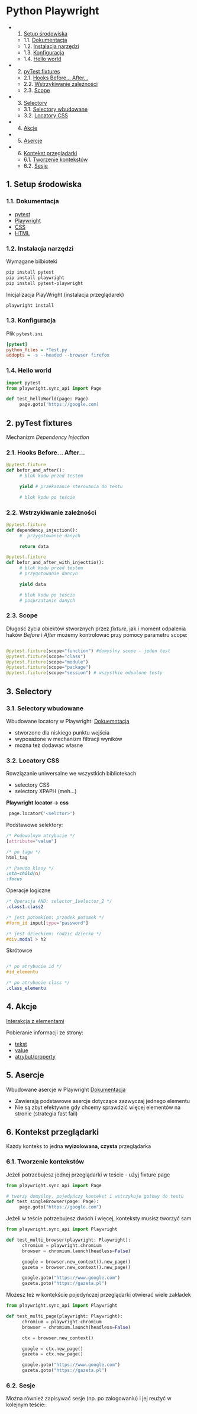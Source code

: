 # Python Playwright 

<!-- vscode-markdown-toc -->
* 1. [Setup środowiska](#Setuprodowiska)
	* 1.1. [Dokumentacja](#Dokumentacja)
	* 1.2. [Instalacja narzędzi](#Instalacjanarzdzi)
	* 1.3. [Konfiguracja](#Konfiguracja)
	* 1.4. [Hello world](#Helloworld)
* 2. [pyTest fixtures](#pyTestfixtures)
	* 2.1. [Hooks Before... After...](#HooksBefore...After...)
	* 2.2. [Wstrzykiwanie zależności](#Wstrzykiwaniezalenoci)
	* 2.3. [Scope](#Scope)
* 3. [Selectory](#Selectory)
	* 3.1. [Selectory wbudowane](#Selectorywbudowane)
	* 3.2. [ Locatory CSS](#LocatoryCSS)
* 4. [Akcje](#Akcje)
* 5. [Asercje](#Asercje)
* 6. [Kontekst przeglądarki](#Kontekstprzegldarki)
	* 6.1. [Tworzenie kontekstów](#Tworzeniekontekstw)
	* 6.2. [Sesje](#Sesje)

<!-- vscode-markdown-toc-config
	numbering=true
	autoSave=true
	/vscode-markdown-toc-config -->
<!-- /vscode-markdown-toc -->


##  1. <a name='Setuprodowiska'></a>Setup środowiska

###  1.1. <a name='Dokumentacja'></a>Dokumentacja

* [pytest](https://docs.pytest.org/en/stable/contents.html)
* [Playwright](https://playwright.dev/docs/intro)
* [CSS](https://developer.mozilla.org/en-US/docs/Web/CSS)
* [HTML](https://developer.mozilla.org/en-US/docs/Web/HTML)

###  1.2. <a name='Instalacjanarzdzi'></a>Instalacja narzędzi
Wymagane bilbioteki

```bash
pip install pytest
pip install playwright
pip install pytest-playwright

```

Inicjalizacja PlayWright (instalacja przeglądarek)

```bash
playwright install
```

###  1.3. <a name='Konfiguracja'></a>Konfiguracja

Plik ```pytest.ini```

```ini
[pytest]
python_files = *Test.py
addopts = -s --headed --browser firefox
```

###  1.4. <a name='Helloworld'></a>Hello world

```python
import pytest
from playwright.sync_api import Page

def test_helloWorld(page: Page)
     page.goto('https://google.com)
```

##  2. <a name='pyTestfixtures'></a>pyTest fixtures

Mechanizm *Dependency Injection*

###  2.1. <a name='HooksBefore...After...'></a>Hooks Before... After...

```python
@pytest.fixture
def befor_and_after():
     # blok kodu przed testem

     yield # przekazanie sterowania do testu

     # blok kodu po teście
```

###  2.2. <a name='Wstrzykiwaniezalenoci'></a>Wstrzykiwanie zależności
```python
@pytest.fixture
def dependency_injection():
     #  przygotowanie danych

     return data

@pytest.fixture
def befor_and_after_with_injecttio():
     # blok kodu przed testem
     # przygotowanie dancyh

     yield data

     # blok kodu po teście
     # posprzatanie danych
```

###  2.3. <a name='Scope'></a>Scope

Długość życia obiektów stworznych przez *fixture*, jak i moment odpalenia haków *Before* i *After* możemy kontrolować przy pomocy parametru scope:

```python

@pytest.fixture(scope="function") #domyślny scope - jeden test
@pytest.fixture(scope="class")
@pytest.fixture(scope="module")
@pytest.fixture(scope="package")
@pytest.fixture(scope="session") # wszystkie odpalone testy
```


##  3. <a name='Selectory'></a>Selectory

###  3.1. <a name='Selectorywbudowane'></a>Selectory wbudowane
Wbudowane locatory w Playwright:
[Dokuemntacja](https://playwright.dev/python/docs/locators)

- stworzone dla niskiego punktu wejścia
- wyposażone w mechanizm filtracji wyników
- można też dodawać własne

###  3.2. <a name='LocatoryCSS'></a> Locatory CSS

Rowziązanie uniwersalne we wszystkich bibliotekach
- selectory CSS
- selectory XPAPH (meh...)

**Playwright locator -> css**


```python
 page.locator('<selctor>')
```

Podstawowe selektory:
```css
/* Podowolnym atrybucie */
[attribute="value"]

/* po tagu */
html_tag

/* Pseudo klasy */
:nth-child(n)
:focus
```

Operacje logiczne
```css
/* Operacja AND: selector_1selector_2 */
.class1.class2

/* jest potomkiem: przodek potomek */
#form_id input[type="password"]

/* jest dzieckiem: rodzic dziecko */
#div.modal > h2

```
Skrótowce
```css

/* po atrybucie id */
#id_elementu

/* po atrybucie class */
.class_elementu
```



##  4. <a name='Akcje'></a>Akcje

[Interakcja z elementami](https://playwright.dev/python/docs/input)


Pobieranie informacji ze strony:
* [tekst](https://playwright.dev/python/docs/api/class-locator#locator-text-content)
* [value](https://playwright.dev/python/docs/api/class-locator#locator-input-value)
* [atrybut/property](https://playwright.dev/python/docs/api/class-locator#locator-get-attribute)



##  5. <a name='Asercje'></a>Asercje

Wbudowane asercje w Playwright
[Dokumentacja](https://playwright.dev/python/docs/test-assertions)

- Zawierają podstawowe asercje dotyczące zazwyczaj jednego elementu
- Nie są zbyt efektywne gdy chcemy sprawdzić więcej elementów na stronie (strategia fast fail)


##  6. <a name='Kontekstprzegldarki'></a>Kontekst przeglądarki

Każdy konteks to jedna **wyizolowana, czysta** przeglądarka


###  6.1. <a name='Tworzeniekontekstw'></a>Tworzenie kontekstów
Jeżeli potrzebujesz jednej przeglądarki w teście - użyj fixture page

```python
from playwright.sync_api import Page

# tworzy domyślny, pojedyńczy kontekst i wstrzykuje gotowy do testu
def test_singleBrowser(page: Page):
     page.goto("https://google.com")
```

Jeżeli w teście potrzebujesz dwóch i więcej, konteksty musisz tworzyć sam

```python
from playwright.sync_api import Playwright

def test_multi_browser(playwright: Playwright):
      chromium = playwright.chromium
      browser = chromium.launch(headless=False)

      google = browser.new_context().new_page()
      gazeta = browser.new_context().new_page()

      google.goto("https://www.google.com")
      gazeta.goto("https://gazeta.pl")
```

Możesz też w kontekście pojedyńczej przeglądarki otwierać wiele zakładek

```python
from playwright.sync_api import Playwright

def test_multi_page(playwright: Playwright):
      chromium = playwright.chromium
      browser = chromium.launch(headless=False)

      ctx = browser.new_context()

      google = ctx.new_page()
      gazeta = ctx.new_page()

      google.goto("https://www.google.com")
      gazeta.goto("https://gazeta.pl")
```

###  6.2. <a name='Sesje'></a>Sesje

Można również zapisywać sesje (np. po zalogowaniu) i jej reużyć w kolejnym teście:
